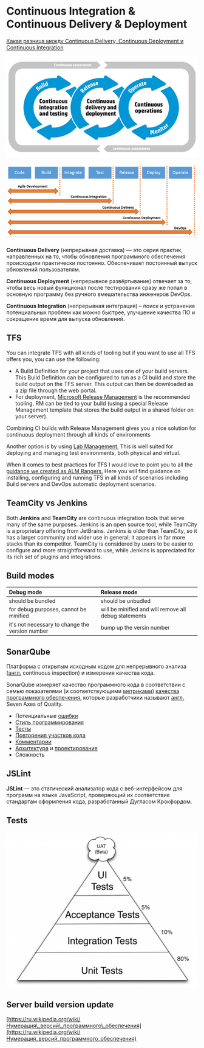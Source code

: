 # Continuous Integration & Continuous Delivery & Deployment

[Какая разница между Continuous Delivery, Continuous Deployment и Continuous Integration](http://qaat.ru/kakaya-raznica-mezhdu-continuous-delivery-continuous-deployment-i-continuous-integration/)

![](../.gitbook/assets/image.png)

![](../.gitbook/assets/image%20%2815%29.png)

**Continuous Delivery** \(непрерывная доставка\) — это серия практик, направленных на то, чтобы обновления программного обеспечения происходили практически постоянно. Обеспечивает постоянный выпуск обновлений пользователям.

**Continuous Deployment** \(непрерывное развёртывание\) отвечает за то, чтобы весь новый функционал после тестирования сразу же попал в основную программу без ручного вмешательства инженеров DevOps.

**Continuous Integration** \(непрерывная интеграция\) – поиск и устранение потенциальных проблем как можно быстрее, улучшение качества ПО и сокращение время для выпуска обновлений.

## TFS

You can integrate TFS with all kinds of tooling but if you want to use all TFS offers you, you can use the following:

* A Build Definition for your project that uses one of your build servers. This Build Definition can be configured to run as a CI build and store the build output on the TFS server. This output can then be downloaded as a zip file through the web portal.
* For deployment, [Microsoft Release Management](http://www.visualstudio.com/en-us/explore/release-management-vs.aspx) is the recommended tooling. RM can be tied to your build \(using a special Release Management template that stores the build output in a shared folder on your server\).

Combining CI builds with Release Management gives you a nice solution for continuous deployment through all kinds of environments

Another option is by using [Lab Management.](http://www.visualstudio.com/en-us/explore/lab-management-vs.aspx) This is well suited for deploying and managing test environments, both physical and virtual.

When it comes to best practices for TFS I would love to point you to all the [guidance we created as ALM Rangers.](http://aka.ms/vsarsolutions) Here you will find guidance on installing, configuring and running TFS in all kinds of scenarios including Build servers and DevOps automatic deployment scenarios.

## TeamCity vs Jenkins

Both **Jenkins** and **TeamCity** are continuous integration tools that serve many of the same purposes. Jenkins is an open source tool, while TeamCity is a proprietary offering from JetBrains. Jenkins is older than TeamCity, so it has a larger community and wider use in general; it appears in far more stacks than its competitor. TeamCity is considered by users to be easier to configure and more straightforward to use, while Jenkins is appreciated for its rich set of plugins and integrations.

## Build modes

| **Debug mode** | **Release mode** |
| :--- | :--- |
| should be bundled | should be unbudled |
| for debug purposes, cannot be minified | will be minified and will remove all debug statements |
| it's not necessary to change the version number | bump up the versin number |

## SonarQube <a id="firstHeading"></a>

Платформа с открытым исходным кодом для непрерывного анализа \([англ.](https://ru.wikipedia.org/wiki/%D0%90%D0%BD%D0%B3%D0%BB%D0%B8%D0%B9%D1%81%D0%BA%D0%B8%D0%B9_%D1%8F%D0%B7%D1%8B%D0%BA) continuous inspection\) и измерения качества кода.

 SonarQube измеряет качество программного кода в соответствии с семью показателями \(и соответствующими [метриками](https://ru.wikipedia.org/wiki/%D0%9C%D0%B5%D1%82%D1%80%D0%B8%D0%BA%D0%B0_%D0%BF%D1%80%D0%BE%D0%B3%D1%80%D0%B0%D0%BC%D0%BC%D0%BD%D0%BE%D0%B3%D0%BE_%D0%BE%D0%B1%D0%B5%D1%81%D0%BF%D0%B5%D1%87%D0%B5%D0%BD%D0%B8%D1%8F)\) [качества программного обеспечения](https://ru.wikipedia.org/wiki/%D0%9A%D0%B0%D1%87%D0%B5%D1%81%D1%82%D0%B2%D0%BE_%D0%BF%D1%80%D0%BE%D0%B3%D1%80%D0%B0%D0%BC%D0%BC%D0%BD%D0%BE%D0%B3%D0%BE_%D0%BE%D0%B1%D0%B5%D1%81%D0%BF%D0%B5%D1%87%D0%B5%D0%BD%D0%B8%D1%8F), которые разработчики называют [англ.](https://ru.wikipedia.org/wiki/%D0%90%D0%BD%D0%B3%D0%BB%D0%B8%D0%B9%D1%81%D0%BA%D0%B8%D0%B9_%D1%8F%D0%B7%D1%8B%D0%BA) Seven Axes of Quality.

* Потенциальные [ошибки](https://ru.wikipedia.org/wiki/%D0%91%D0%B0%D0%B3)
* [Стиль программирования](https://ru.wikipedia.org/wiki/%D0%A1%D1%82%D0%B8%D0%BB%D1%8C_%D0%BF%D1%80%D0%BE%D0%B3%D1%80%D0%B0%D0%BC%D0%BC%D0%B8%D1%80%D0%BE%D0%B2%D0%B0%D0%BD%D0%B8%D1%8F)
* [Тесты](https://ru.wikipedia.org/wiki/%D0%A2%D0%B5%D1%81%D1%82%D0%B8%D1%80%D0%BE%D0%B2%D0%B0%D0%BD%D0%B8%D0%B5_%D0%BF%D1%80%D0%BE%D0%B3%D1%80%D0%B0%D0%BC%D0%BC%D0%BD%D0%BE%D0%B3%D0%BE_%D0%BE%D0%B1%D0%B5%D1%81%D0%BF%D0%B5%D1%87%D0%B5%D0%BD%D0%B8%D1%8F)
* [Повторения участков кода](https://ru.wikipedia.org/wiki/Don%E2%80%99t_repeat_yourself)
* [Комментарии](https://ru.wikipedia.org/wiki/%D0%9A%D0%BE%D0%BC%D0%BC%D0%B5%D0%BD%D1%82%D0%B0%D1%80%D0%B8%D0%B8_%28%D0%BF%D1%80%D0%BE%D0%B3%D1%80%D0%B0%D0%BC%D0%BC%D0%B8%D1%80%D0%BE%D0%B2%D0%B0%D0%BD%D0%B8%D0%B5%29)
* [Архитектура](https://ru.wikipedia.org/wiki/%D0%90%D1%80%D1%85%D0%B8%D1%82%D0%B5%D0%BA%D1%82%D1%83%D1%80%D0%B0_%D0%BF%D1%80%D0%BE%D0%B3%D1%80%D0%B0%D0%BC%D0%BC%D0%BD%D0%BE%D0%B3%D0%BE_%D0%BE%D0%B1%D0%B5%D1%81%D0%BF%D0%B5%D1%87%D0%B5%D0%BD%D0%B8%D1%8F) и [проектирование](https://ru.wikipedia.org/wiki/%D0%9F%D1%80%D0%BE%D0%B5%D0%BA%D1%82%D0%B8%D1%80%D0%BE%D0%B2%D0%B0%D0%BD%D0%B8%D0%B5_%D0%BF%D1%80%D0%BE%D0%B3%D1%80%D0%B0%D0%BC%D0%BC%D0%BD%D0%BE%D0%B3%D0%BE_%D0%BE%D0%B1%D0%B5%D1%81%D0%BF%D0%B5%D1%87%D0%B5%D0%BD%D0%B8%D1%8F)
* Сложность

## JSLint

**JSLint** — это статический анализатор кода с веб-интерфейсом для программ на языке JavaScript, проверяющий их соответствие стандартам оформления кода, разработанный Дугласом Крокфордом.

## Tests

![](../.gitbook/assets/image%20%2839%29.png)

## **Server build version update**

[https://ru.wikipedia.org/wiki/Нумерация\_версий\_программного\_обеспечения](https://ru.wikipedia.org/wiki/Нумерация_версий_программного_обеспечения)





